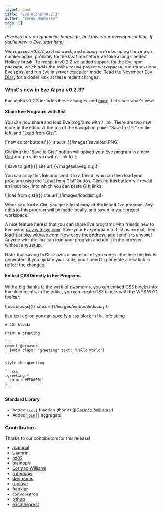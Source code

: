 ```yaml
---
layout: post
title: "Eve Alpha v0.2.3"
author: "Corey Montella"
tags: []
---
```


_(Eve is a new programming language, and this is our development blog. If you’re new to Eve, [start here](http://play.witheve.com))_

We released v0.2.2 just last week, and already we're bumping the version number again, probably for the last time before we take a long-needed Holiday break. To recap, in v0.2.2 we added support for the Eve npm package, which adds the ability to use project workspaces, run stand-alone Eve apps, and run Eve in server execution mode. Read the [November Dev Diary](http://incidentalcomplexity.com/2016/12/06/november/) for a closer look at these recent changes.

### What's new in Eve Alpha v0.2.3?

Eve Alpha v0.2.3 includes these changes, and [more](https://github.com/witheve/Eve/releases/tag/v0.2.3). Let's see what's new:

#### Share Eve Programs with Gist

You can now share and load Eve programs with a link. There are two new icons in the editor at the top of the navigation pane: "Save to Gist" on the left, and "Load from Gist".

![new editor buttons]({{ site.url }}/images/saveload.PNG)

Clicking the "Save to Gist" button will upload your Eve program to a new [Gist](https://help.github.com/articles/about-gists/) and provide you with a link to it:

![save to gist]({{ site.url }}/images/savegist.gif)

You can copy this link and send it to a friend, who can then load your program using the "Load from Gist" button. Clicking this button will reveal an input box, into which you can paste Gist links:

![load from gist]({{ site.url }}/images/loadgist.gif)

When you load a Gist, you get a local copy of the linked Eve program. Any edits to this program will be made locally, and saved in your project workspace.

A nice feature here is that you can share Eve programs with friends new to Eve using [play.witheve.com](http://play.witheve.com). Save your Eve program to Gist as normal, then load it at play.witheve.com. Now copy the address, and send it to anyone! Anyone with the link can load your program and run it in the browser, without any setup.

Note, that saving to Gist saves a snapshot of you code at the time the link is generated. If you update your code, you'll need to generate a new link to reflect the changes.

#### Embed CSS Directly in Eve Programs

With a big thanks to the work of [dwsmorris](https://github.com/witheve/eve/pull/580), you can embed CSS blocks into Eve documents. In the editor, you can create CSS blocks with the WYSIWYG toolbar:

![css blocks]({{ site.url }}/images/embeddedcss.gif)

In a text editor, you can specify a css block in the info string

~~~eve
# CSS blocks

Print a greeting

```
commit @browser
  [#div class: "greeting" text: "Hello World"]
```

style the greeting

```css
.greeting {
  color: #FF0000;  
}
```
~~~

#### Standard Library

- Added [`fix[]`](http://docs.witheve.com/handbook/math/fix/) function (thanks [@Cormac-Williams](https://github.com/Cormac-Williams)!)
- Added [`join[]`](http://docs.witheve.com/handbook/strings/join/) aggregate

### Contributors

Thanks to our contributors for this release!

- [asampal](https://github.com/asampal)
- [shamrin](https://github.com/shamrin)
- [bd82](https://github.com/bd82)
- [brainopia](https://github.com/brainopia)
- [Cormac-Williams](https://github.com/Cormac-Williams)
- [anfedorov](https://github.com/anfedorov)
- [dwsmorris](https://github.com/dwsmorris)
- [asolove](https://github.com/asolove)
- [frankier](https://github.com/frankier)
- [convolvatron](https://github.com/convolvatron)
- [pithub](https://github.com/pithub)
- [ericathegreat](https://github.com/ericathegreat)